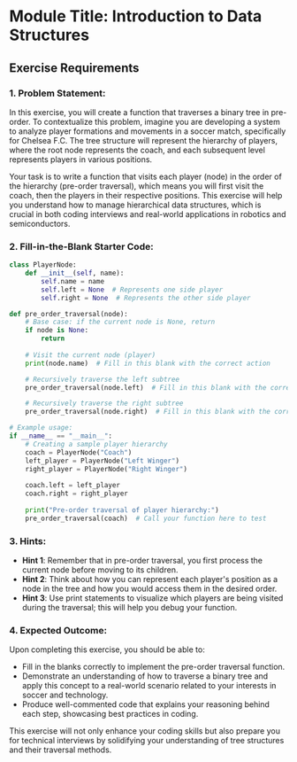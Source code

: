 # Module Title: Introduction to Data Structures

## Exercise Requirements

### 1. Problem Statement:
In this exercise, you will create a function that traverses a binary tree in pre-order. To contextualize this problem, imagine you are developing a system to analyze player formations and movements in a soccer match, specifically for Chelsea F.C. The tree structure will represent the hierarchy of players, where the root node represents the coach, and each subsequent level represents players in various positions. 

Your task is to write a function that visits each player (node) in the order of the hierarchy (pre-order traversal), which means you will first visit the coach, then the players in their respective positions. This exercise will help you understand how to manage hierarchical data structures, which is crucial in both coding interviews and real-world applications in robotics and semiconductors.

### 2. Fill-in-the-Blank Starter Code:
```python
class PlayerNode:
    def __init__(self, name):
        self.name = name
        self.left = None  # Represents one side player
        self.right = None  # Represents the other side player

def pre_order_traversal(node):
    # Base case: if the current node is None, return
    if node is None:
        return
    
    # Visit the current node (player)
    print(node.name)  # Fill in this blank with the correct action

    # Recursively traverse the left subtree
    pre_order_traversal(node.left)  # Fill in this blank with the correct recursive call

    # Recursively traverse the right subtree
    pre_order_traversal(node.right)  # Fill in this blank with the correct recursive call

# Example usage:
if __name__ == "__main__":
    # Creating a sample player hierarchy
    coach = PlayerNode("Coach")
    left_player = PlayerNode("Left Winger")
    right_player = PlayerNode("Right Winger")
    
    coach.left = left_player
    coach.right = right_player
    
    print("Pre-order traversal of player hierarchy:")
    pre_order_traversal(coach)  # Call your function here to test
```

### 3. Hints:
- **Hint 1**: Remember that in pre-order traversal, you first process the current node before moving to its children.
- **Hint 2**: Think about how you can represent each player's position as a node in the tree and how you would access them in the desired order.
- **Hint 3**: Use print statements to visualize which players are being visited during the traversal; this will help you debug your function.

### 4. Expected Outcome:
Upon completing this exercise, you should be able to:
- Fill in the blanks correctly to implement the pre-order traversal function.
- Demonstrate an understanding of how to traverse a binary tree and apply this concept to a real-world scenario related to your interests in soccer and technology.
- Produce well-commented code that explains your reasoning behind each step, showcasing best practices in coding.

This exercise will not only enhance your coding skills but also prepare you for technical interviews by solidifying your understanding of tree structures and their traversal methods.